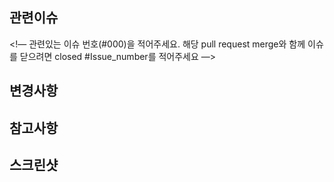 ## 관련이슈
<!— 관련있는 이슈 번호(#000)을 적어주세요.
  해당 pull request merge와 함께 이슈를 닫으려면 
  closed #Issue_number를 적어주세요 —>

## 변경사항

## 참고사항

## 스크린샷
